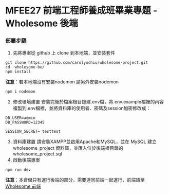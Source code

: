 # MFEE27 前端工程師養成班畢業專題 - Wholesome 後端

### 部屬步驟
1. 先將專案從 github 上 clone 到本地端，並安裝套件
```
git clone https://github.com/carolynchiu/wholesome-project.git
cd  wholesome-be/
npm install
```
**注意**：若本地端沒有安裝nodemon 請另外安裝nodemon
```
npm i nodemon
```

2. 修改環境建置
  安裝完後於檔案根目錄建.env檔，將.env.example檔裡的內容複製到.env檔裡，並將資料庫的使用者、密碼及session加密修改成：
```
DB_USER=admin
DB_PASSWORD=12345

SESSION_SECRET= testtest
```
3. 資料庫建置
  請安裝XAMPP並啟用Apache和MySQL，並在 MySQL 建立 wholesome_project 資料庫，並匯入位於後端根目錄的 wholesome_project.sql
4. 啟動後端專案　
```
npm run dev
```
**注意**：本倉儲只有運行後端的部分，需要連同前端一起運行，前端請至[Wholesome 前端](https://github.com/carolynchiu/wholesome-project.git)







